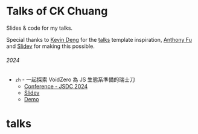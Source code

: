 # Talks of CK Chuang

Slides & code for my talks.

Special thanks to [Kevin Deng](https://github.com/sxzz) for the [talks](https://github.com/sxzz/talks) template inspiration, [Anthony Fu](https://github.com/antfu) and [Slidev](https://sli.dev) for making this possible.

###### 2024

- `zh` - 一起探索 VoidZero 為 JS 生態系準備的瑞士刀
  - [Conference - JSDC 2024](https://2024.jsdc.tw/)
  - [Slidev](./2024-12-jsdc/)
  - [Demo](https://talks.codefarmer.tw/2024-12-jsdc)
# talks
